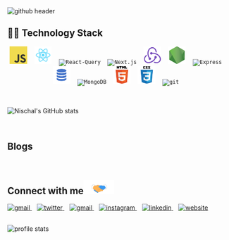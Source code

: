 <img src="https://i.imgur.com/hGCUgHl.gif" alt="github header" />

## 👨‍💻 Technology Stack

<div align="center">
<code><img height="40" src="https://raw.githubusercontent.com/github/explore/80688e429a7d4ef2fca1e82350fe8e3517d3494d/topics/javascript/javascript.png" alt="Javascript"></code> &nbsp;&nbsp;
<code><img height="40" src="https://raw.githubusercontent.com/github/explore/80688e429a7d4ef2fca1e82350fe8e3517d3494d/topics/react/react.png" alt="React and React Native"></code> &nbsp;&nbsp;
<code><img height="40" src="https://react-query-v2.tanstack.com/_next/static/images/emblem-light-628080660fddb35787ff6c77e97ca43e.svg" alt="React-Query"></code> &nbsp;&nbsp;
<code><img height="40" src="https://upload.wikimedia.org/wikipedia/commons/thumb/8/8e/Nextjs-logo.svg/800px-Nextjs-logo.svg.png" alt="Next.js"></code> &nbsp;&nbsp;
<code><img height="40" src="https://raw.githubusercontent.com/github/explore/80688e429a7d4ef2fca1e82350fe8e3517d3494d/topics/redux/redux.png" alt="Redux"></code> &nbsp;&nbsp;
<code><img height="40" src="https://raw.githubusercontent.com/github/explore/80688e429a7d4ef2fca1e82350fe8e3517d3494d/topics/nodejs/nodejs.png" alt="Node.js"></code> &nbsp;&nbsp;
<code><img height="40" src="https://avatars1.githubusercontent.com/u/5658226?s=200&v=4" alt="Express"></code> &nbsp;&nbsp;
<code><img height="40" src="https://raw.githubusercontent.com/github/explore/80688e429a7d4ef2fca1e82350fe8e3517d3494d/topics/sql/sql.png" alt="MySQL"></code> &nbsp;&nbsp;
<code><img height="40" src="https://avatars1.githubusercontent.com/u/45120?s=200&v=4" alt="MongoDB"></code> &nbsp;&nbsp;
<code><img height="40" src="https://raw.githubusercontent.com/github/explore/80688e429a7d4ef2fca1e82350fe8e3517d3494d/topics/html/html.png" alt="HTML"></code> &nbsp;&nbsp;
<code><img height="40" src="https://raw.githubusercontent.com/github/explore/80688e429a7d4ef2fca1e82350fe8e3517d3494d/topics/css/css.png" alt="CSS"></code> &nbsp;&nbsp;
<code><img height="30" src="https://git-scm.com/images/logo@2x.png" alt="git"></code> &nbsp;&nbsp;
</div>

</br>
</br>

![Nischal's GitHub stats](https://github-readme-stats.vercel.app/api?username=nischaldutt&theme=vue&show_icons=true)

</br>

## Blogs
<!-- DEVTO-BLOG-LIST:START -->

<!-- DEVTO-BLOG-LIST:END -->

</br>

## Connect with me<img src="https://github.com/SatYu26/SatYu26/blob/master/Assets/Handshake.gif" height="32px">

<div>
  <a href="mailto:nischaldutt01@gmail.com">
    <img alt="gmail" width="34px" src="https://upload.wikimedia.org/wikipedia/commons/7/7e/Gmail_icon_%282020%29.svg" />
  </a> &nbsp;&nbsp;
  <a href="https://twitter.com/nischal_dutt">
    <img alt="twitter" width="34px" src="https://upload.wikimedia.org/wikipedia/commons/thumb/4/4f/Twitter-logo.svg/200px-Twitter-logo.svg.png" />
  </a> &nbsp;&nbsp;
  <a href="https://dev.to/nischal_dutt">
    <img alt="gmail" width="28px" src="https://pbs.twimg.com/profile_images/1389789795065335809/A8H1fuQb_400x400.jpg" />
  </a> &nbsp;&nbsp;
  <a href="https://www.instagram.com/nischal_dutt">
    <img alt="instagram" width="30px" src="https://upload.wikimedia.org/wikipedia/commons/9/96/Instagram.svg" />
  </a> &nbsp;&nbsp;
  <a href="https://www.linkedin.com/in/nischal-dutt">
    <img alt="linkedin" width="30px" src="https://avatars.githubusercontent.com/u/357098?s=200&v=4" />
  </a> &nbsp;&nbsp;
  <a href="https://nischaldutt.netlify.app/">
    <img alt="website" width="30px" src="https://i.imgur.com/Bk9wcrn.png" />
  </a>
</div>

</br>

![profile stats](https://komarev.com/ghpvc/?username=nischaldutt&color=brightgreen)
